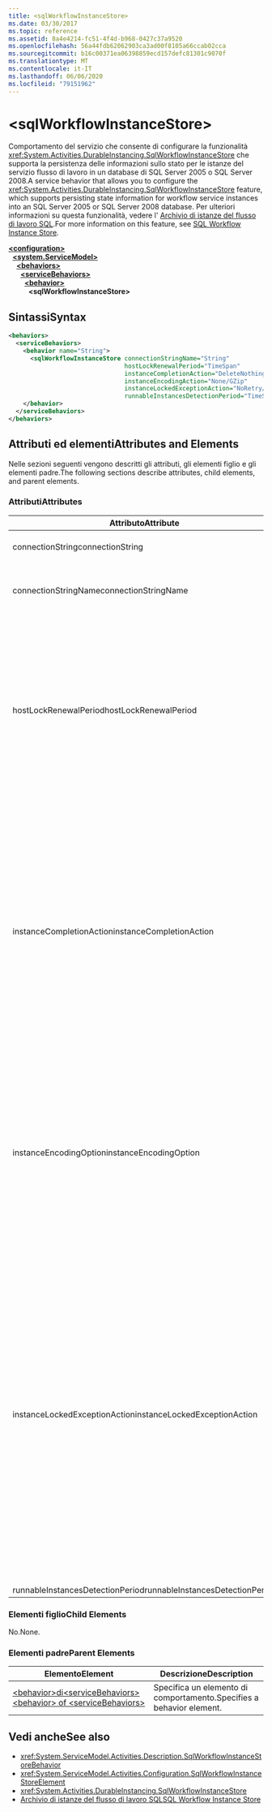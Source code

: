 ```yaml
---
title: <sqlWorkflowInstanceStore>
ms.date: 03/30/2017
ms.topic: reference
ms.assetid: 8a4e4214-fc51-4f4d-b968-0427c37a9520
ms.openlocfilehash: 56a44fdb62062903ca3ad00f8105a66ccab02cca
ms.sourcegitcommit: b16c00371ea06398859ecd157defc81301c9070f
ms.translationtype: MT
ms.contentlocale: it-IT
ms.lasthandoff: 06/06/2020
ms.locfileid: "79151962"
---
```

# \<sqlWorkflowInstanceStore>
<span data-ttu-id="74fbc-101">Comportamento del servizio che consente di configurare la funzionalità <xref:System.Activities.DurableInstancing.SqlWorkflowInstanceStore> che supporta la persistenza delle informazioni sullo stato per le istanze del servizio flusso di lavoro in un database di SQL Server 2005 o SQL Server 2008.</span><span class="sxs-lookup"><span data-stu-id="74fbc-101">A service behavior that allows you to configure the <xref:System.Activities.DurableInstancing.SqlWorkflowInstanceStore> feature, which supports persisting state information for workflow service instances into an SQL Server 2005 or SQL Server 2008 database.</span></span> <span data-ttu-id="74fbc-102">Per ulteriori informazioni su questa funzionalità, vedere l' [Archivio di istanze del flusso di lavoro SQL](../../../windows-workflow-foundation/sql-workflow-instance-store.md).</span><span class="sxs-lookup"><span data-stu-id="74fbc-102">For more information on this feature, see [SQL Workflow Instance Store](../../../windows-workflow-foundation/sql-workflow-instance-store.md).</span></span>  
  
[**\<configuration>**](../configuration-element.md)\
&nbsp;&nbsp;[**\<system.ServiceModel>**](system-servicemodel-of-workflow.md)\
&nbsp;&nbsp;&nbsp;&nbsp;[**\<behaviors>**](behaviors-of-workflow.md)\
&nbsp;&nbsp;&nbsp;&nbsp;&nbsp;&nbsp;[**\<serviceBehaviors>**](servicebehaviors-of-workflow.md)\
&nbsp;&nbsp;&nbsp;&nbsp;&nbsp;&nbsp;&nbsp;&nbsp;[**\<behavior>**](behavior-of-servicebehaviors-of-workflow.md)\
&nbsp;&nbsp;&nbsp;&nbsp;&nbsp;&nbsp;&nbsp;&nbsp;&nbsp;&nbsp;**\<sqlWorkflowInstanceStore>**  
  
## <a name="syntax"></a><span data-ttu-id="74fbc-103">Sintassi</span><span class="sxs-lookup"><span data-stu-id="74fbc-103">Syntax</span></span>  
  
```xml  
<behaviors>
  <serviceBehaviors>
    <behavior name="String">
      <sqlWorkflowInstanceStore connectionStringName="String"
                                hostLockRenewalPeriod="TimeSpan"
                                instanceCompletionAction="DeleteNothing/DeleteAll"
                                instanceEncodingAction="None/GZip"
                                instanceLockedExceptionAction="NoRetry/BasicRetry/AggressiveRetry"
                                runnableInstancesDetectionPeriod="TimeSpan" />
    </behavior>
  </serviceBehaviors>
</behaviors>  
```  
  
## <a name="attributes-and-elements"></a><span data-ttu-id="74fbc-104">Attributi ed elementi</span><span class="sxs-lookup"><span data-stu-id="74fbc-104">Attributes and Elements</span></span>  
 <span data-ttu-id="74fbc-105">Nelle sezioni seguenti vengono descritti gli attributi, gli elementi figlio e gli elementi padre.</span><span class="sxs-lookup"><span data-stu-id="74fbc-105">The following sections describe attributes, child elements, and parent elements.</span></span>  
  
### <a name="attributes"></a><span data-ttu-id="74fbc-106">Attributi</span><span class="sxs-lookup"><span data-stu-id="74fbc-106">Attributes</span></span>  
  
|<span data-ttu-id="74fbc-107">Attributo</span><span class="sxs-lookup"><span data-stu-id="74fbc-107">Attribute</span></span>|<span data-ttu-id="74fbc-108">Descrizione</span><span class="sxs-lookup"><span data-stu-id="74fbc-108">Description</span></span>|  
|---------------|-----------------|  
|<span data-ttu-id="74fbc-109">connectionString</span><span class="sxs-lookup"><span data-stu-id="74fbc-109">connectionString</span></span>|<span data-ttu-id="74fbc-110">Stringa contenente una stringa di connessione utilizzata per connettersi a un database di persistenza sottostante.</span><span class="sxs-lookup"><span data-stu-id="74fbc-110">A string that contains a connection string used to connect to an underlying persistence database.</span></span>|  
|<span data-ttu-id="74fbc-111">connectionStringName</span><span class="sxs-lookup"><span data-stu-id="74fbc-111">connectionStringName</span></span>|<span data-ttu-id="74fbc-112">Stringa contenente una stringa di connessione denominata per il server database.</span><span class="sxs-lookup"><span data-stu-id="74fbc-112">A string that contains a named connection string to the database server.</span></span> <span data-ttu-id="74fbc-113">Un esempio di stringa di connessione denominata è "DefaultConnectionString".</span><span class="sxs-lookup"><span data-stu-id="74fbc-113">An example of a named connection string is "DefaultConnectionString".</span></span>|  
|<span data-ttu-id="74fbc-114">hostLockRenewalPeriod</span><span class="sxs-lookup"><span data-stu-id="74fbc-114">hostLockRenewalPeriod</span></span>|<span data-ttu-id="74fbc-115">Valore TimeSpan che specifica il periodo di tempo entro il quale l'host deve rinnovare il blocco su un'istanza.</span><span class="sxs-lookup"><span data-stu-id="74fbc-115">A Timespan value that specifies the time period in which the host must renew the lock on an instance.</span></span> <span data-ttu-id="74fbc-116">Se l'host non rinnova il blocco nel periodo di tempo specificato, l'istanza viene sbloccata e può essere scelta da un altro host.</span><span class="sxs-lookup"><span data-stu-id="74fbc-116">If the host does not renew the lock in the specified time period, the instance is unlocked and may be picked up by another host.</span></span><br /><br /> <span data-ttu-id="74fbc-117">Lo scaricamento di un flusso di lavoro lo rende anche persistente.</span><span class="sxs-lookup"><span data-stu-id="74fbc-117">Unloading a workflow implies that it is also persisted.</span></span> <span data-ttu-id="74fbc-118">Se questo attributo viene impostato su zero, l'istanza del flusso di lavoro viene resa persistente e scaricata immediatamente dopo che il flusso di lavoro diventa inattivo.</span><span class="sxs-lookup"><span data-stu-id="74fbc-118">If this attribute is set to zero the workflow instance is persisted and unloaded immediately after the workflow becomes idle.</span></span> <span data-ttu-id="74fbc-119">L'impostazione di questo attributo su TimeSpan.MaxValue comporta in realtà la disabilitazione dell'operazione di scaricamento.</span><span class="sxs-lookup"><span data-stu-id="74fbc-119">Setting this attribute to TimeSpan.MaxValue effectively disables the unload operation.</span></span> <span data-ttu-id="74fbc-120">Le istanze del flusso di lavoro inattive non vengono mai scaricate.</span><span class="sxs-lookup"><span data-stu-id="74fbc-120">Idle workflow instances are never unloaded.</span></span>|  
|<span data-ttu-id="74fbc-121">instanceCompletionAction</span><span class="sxs-lookup"><span data-stu-id="74fbc-121">instanceCompletionAction</span></span>|<span data-ttu-id="74fbc-122">Valore che specifica se i dati dell'istanza del flusso di lavoro vengono conservati nell'archivio di persistenza in seguito al completamento dell'istanza del flusso di lavoro o se vengono eliminati.</span><span class="sxs-lookup"><span data-stu-id="74fbc-122">A value that specifies whether workflow instance data is kept in the persistence store after the workflow instance completes or if it is deleted at that point.</span></span> <span data-ttu-id="74fbc-123">Questo valore è di tipo <xref:System.Activities.DurableInstancing.InstanceCompletionAction>.</span><span class="sxs-lookup"><span data-stu-id="74fbc-123">This value is of type <xref:System.Activities.DurableInstancing.InstanceCompletionAction>.</span></span><br /><br /> <span data-ttu-id="74fbc-124">Le azioni enumerate consistono nell'eliminazione dei dati dell'istanza dall'archivio di persistenza o nella relativa conservazione al termine dell'operazione dell'istanza.</span><span class="sxs-lookup"><span data-stu-id="74fbc-124">The enumerated actions consist of deleting the instance data from the persistence store or not deleting the instance data from the persistence store, when the instance has completed its operation.</span></span><br /><br /> <span data-ttu-id="74fbc-125">La conservazione delle istanze al completamento comporta la rapida crescita del database di persistenza e pertanto influisce sulle prestazioni del database.</span><span class="sxs-lookup"><span data-stu-id="74fbc-125">Keeping instances after completion causes the persistence database to grow rapidly and this affects the performance of the database.</span></span> <span data-ttu-id="74fbc-126">È consigliabile configurare criteri di cancellazione dei dati del database per eliminare questi record periodicamente e garantire che le prestazioni del database soddisfino il livello di prestazioni richiesto.</span><span class="sxs-lookup"><span data-stu-id="74fbc-126">You should configure a database purge policy to delete these records periodically to ensure that the performance of the database is at the level that satisfy your performance requirements.</span></span>|  
|<span data-ttu-id="74fbc-127">instanceEncodingOption</span><span class="sxs-lookup"><span data-stu-id="74fbc-127">instanceEncodingOption</span></span>|<span data-ttu-id="74fbc-128">Valore facoltativo che specifica se le informazioni sullo stato dell'istanza vengono compresse utilizzando l'algoritmo GZip prima che le informazioni vengano salvate nell'archivio di persistenza.</span><span class="sxs-lookup"><span data-stu-id="74fbc-128">An optional value that specifies  whether the instance state information is compressed using the GZip algorithm before the information is saved in the persistence store..</span></span> <span data-ttu-id="74fbc-129">Questo valore è di tipo <xref:System.Activities.DurableInstancing.InstanceEncodingOption>.</span><span class="sxs-lookup"><span data-stu-id="74fbc-129">This value is of type <xref:System.Activities.DurableInstancing.InstanceEncodingOption>.</span></span> <span data-ttu-id="74fbc-130">I valori possibili per questa proprietà sono <xref:System.Activities.DurableInstancing.InstanceEncodingOption.None> , che non specifica alcuna compressione e <xref:System.Activities.DurableInstancing.InstanceEncodingOption.GZip> , che specifica che i dati dell'istanza vengono compressi e utilizza l'algoritmo gzip.</span><span class="sxs-lookup"><span data-stu-id="74fbc-130">Possible values for this property are <xref:System.Activities.DurableInstancing.InstanceEncodingOption.None>, which specifies no compression, and <xref:System.Activities.DurableInstancing.InstanceEncodingOption.GZip>, which specifies that instance data is compressed and uses the gzip algorithm.</span></span>|  
|<span data-ttu-id="74fbc-131">instanceLockedExceptionAction</span><span class="sxs-lookup"><span data-stu-id="74fbc-131">instanceLockedExceptionAction</span></span>|<span data-ttu-id="74fbc-132">Valore che specifica l'azione che si verifica in risposta a un'eccezione generata quando l'host tenta di bloccare un'istanza al momento bloccata da un altro host.</span><span class="sxs-lookup"><span data-stu-id="74fbc-132">A value that specifies the action that occurs in response to an exception that is thrown when the host tries to lock an instance because the instance is currently locked by another host.</span></span> <span data-ttu-id="74fbc-133">Questo valore è di tipo <xref:System.Activities.DurableInstancing.InstanceLockedExceptionAction>.</span><span class="sxs-lookup"><span data-stu-id="74fbc-133">This value is of type <xref:System.Activities.DurableInstancing.InstanceLockedExceptionAction>.</span></span><br /><br /> <span data-ttu-id="74fbc-134">Le opzioni consentite per questo campo sono: None, Basic Retry e Aggressive Retry.</span><span class="sxs-lookup"><span data-stu-id="74fbc-134">The options allowed for this field are: None, Basic Retry, and Aggressive Retry.</span></span> <span data-ttu-id="74fbc-135">Il valore predefinito è None (Nessuna).</span><span class="sxs-lookup"><span data-stu-id="74fbc-135">The default value is None.</span></span> <span data-ttu-id="74fbc-136">Nell'elenco seguente sono riportate le descrizioni di queste tre opzioni:</span><span class="sxs-lookup"><span data-stu-id="74fbc-136">The following list provides you with the descriptions for these three options:</span></span><br /><br /> <span data-ttu-id="74fbc-137">-   Nessuno.</span><span class="sxs-lookup"><span data-stu-id="74fbc-137">-   None.</span></span> <span data-ttu-id="74fbc-138">L'host del servizio non tenta di bloccare l'istanza e passa <xref:System.Runtime.DurableInstancing.InstanceLockedException> al chiamante.</span><span class="sxs-lookup"><span data-stu-id="74fbc-138">The service host does not attempt to lock the instance and passes the <xref:System.Runtime.DurableInstancing.InstanceLockedException> to the caller.</span></span><br /><span data-ttu-id="74fbc-139">-Riprova di base.</span><span class="sxs-lookup"><span data-stu-id="74fbc-139">-   Basic Retry.</span></span> <span data-ttu-id="74fbc-140">L'host del servizio tenta di nuovo di bloccare l'istanza con un intervallo tra tentativi lineare e passa l'eccezione al chiamante alla fine della sequenza.</span><span class="sxs-lookup"><span data-stu-id="74fbc-140">The service host reattempts to lock the instance with a linear retry interval and passes the exception to the caller at the end of the sequence.</span></span><br /><span data-ttu-id="74fbc-141">-Tentativo aggressivo.</span><span class="sxs-lookup"><span data-stu-id="74fbc-141">-   Aggressive Retry.</span></span> <span data-ttu-id="74fbc-142">L'host del servizio tenta di nuovo di bloccare l'istanza con un ritardo che aumenta in modo esponenziale e passa <xref:System.Runtime.DurableInstancing.InstanceLockedException> al chiamante alla fine della sequenza.</span><span class="sxs-lookup"><span data-stu-id="74fbc-142">The service host reattempts to lock the instance with an exponentially increasing delay and passes the <xref:System.Runtime.DurableInstancing.InstanceLockedException> to the caller at the end of the sequence.</span></span>|  
|<span data-ttu-id="74fbc-143">runnableInstancesDetectionPeriod</span><span class="sxs-lookup"><span data-stu-id="74fbc-143">runnableInstancesDetectionPeriod</span></span>||  
  
### <a name="child-elements"></a><span data-ttu-id="74fbc-144">Elementi figlio</span><span class="sxs-lookup"><span data-stu-id="74fbc-144">Child Elements</span></span>  
 <span data-ttu-id="74fbc-145">No.</span><span class="sxs-lookup"><span data-stu-id="74fbc-145">None.</span></span>  
  
### <a name="parent-elements"></a><span data-ttu-id="74fbc-146">Elementi padre</span><span class="sxs-lookup"><span data-stu-id="74fbc-146">Parent Elements</span></span>  
  
|<span data-ttu-id="74fbc-147">Elemento</span><span class="sxs-lookup"><span data-stu-id="74fbc-147">Element</span></span>|<span data-ttu-id="74fbc-148">Descrizione</span><span class="sxs-lookup"><span data-stu-id="74fbc-148">Description</span></span>|  
|-------------|-----------------|  
|[<span data-ttu-id="74fbc-149">\<behavior>di\<serviceBehaviors></span><span class="sxs-lookup"><span data-stu-id="74fbc-149">\<behavior> of \<serviceBehaviors></span></span>](behavior-of-servicebehaviors-of-workflow.md)|<span data-ttu-id="74fbc-150">Specifica un elemento di comportamento.</span><span class="sxs-lookup"><span data-stu-id="74fbc-150">Specifies a behavior element.</span></span>|  
  
## <a name="see-also"></a><span data-ttu-id="74fbc-151">Vedi anche</span><span class="sxs-lookup"><span data-stu-id="74fbc-151">See also</span></span>

- <xref:System.ServiceModel.Activities.Description.SqlWorkflowInstanceStoreBehavior>
- <xref:System.ServiceModel.Activities.Configuration.SqlWorkflowInstanceStoreElement>
- <xref:System.Activities.DurableInstancing.SqlWorkflowInstanceStore>
- [<span data-ttu-id="74fbc-152">Archivio di istanze del flusso di lavoro SQL</span><span class="sxs-lookup"><span data-stu-id="74fbc-152">SQL Workflow Instance Store</span></span>](../../../windows-workflow-foundation/sql-workflow-instance-store.md)
